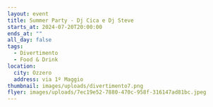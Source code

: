 ```yaml
---
layout: event
title: Summer Party - Dj Cica e Dj Steve
starts_at: 2024-07-20T20:00:00
ends_at: ""
all_day: false
tags:
  - Divertimento
  - Food & Drink
location:
  city: Ozzero
  address: via 1º Maggio
thumbnail: images/uploads/divertimento7.png
flyer: images/uploads/7ec19e52-7880-470c-958f-316147ad81bc.jpeg
---
```

